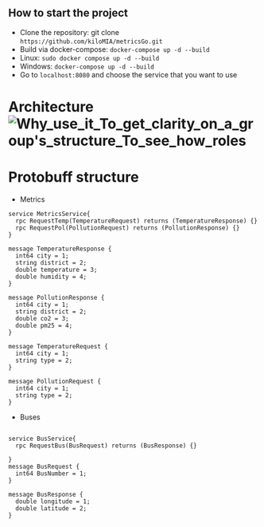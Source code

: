 


## How to start the project
*  Clone the repository: git clone `https://github.com/kiloMIA/metricsGo.git`
*  Build via docker-compose: `docker-compose up -d --build`
*  Linux: `sudo docker compose up -d --build`
*  Windows: `docker-compose up -d --build`
*  Go to `localhost:8080` and choose the service that you want to use
    
# Architecture ![Why_use_it_To_get_clarity_on_a_group's_structure_To_see_how_roles](https://github.com/kiloMIA/metricsGo/assets/97970527/25f26cf7-bab9-4316-9608-0463c536758c)


# Protobuff structure

* Metrics
```
service MetricsService{
  rpc RequestTemp(TemperatureRequest) returns (TemperatureResponse) {}
  rpc RequestPol(PollutionRequest) returns (PollutionResponse) {}
}

message TemperatureResponse {
  int64 city = 1;
  string district = 2;
  double temperature = 3;
  double humidity = 4;
}

message PollutionResponse {
  int64 city = 1;
  string district = 2;
  double co2 = 3;
  double pm25 = 4;
}

message TemperatureRequest {
  int64 city = 1;
  string type = 2;
}

message PollutionRequest {
  int64 city = 1;
  string type = 2;
}
```
* Buses
```

service BusService{
  rpc RequestBus(BusRequest) returns (BusResponse) {}

}
message BusRequest {
  int64 BusNumber = 1;
}

message BusResponse {
  double longitude = 1;
  double latitude = 2;
}
```

